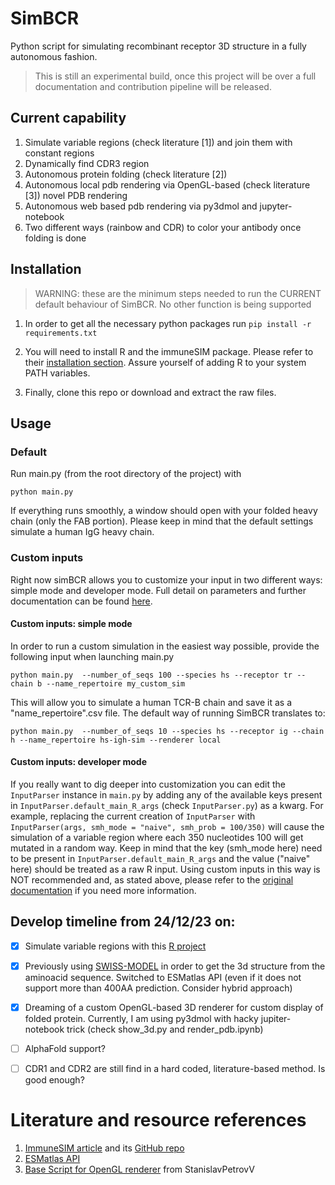 # SimBCR
Python script for simulating recombinant receptor 3D structure in a fully autonomous fashion.

> This is still an experimental build, once this project will be over a full documentation and contribution pipeline will be released.

## Current capability
1. Simulate variable regions (check literature \[1]) and join them with constant regions
2. Dynamically find CDR3 region
3. Autonomous protein folding (check literature \[2])
4. Autonomous local pdb rendering via OpenGL-based (check literature \[3]) novel PDB rendering
5. Autonomous web based pdb rendering via py3dmol and jupyter-notebook
6. Two different ways (rainbow and CDR) to color your antibody once folding is done 

## Installation
> WARNING: these are the minimum steps needed to run the CURRENT default behaviour of SimBCR. No other function is being supported 

1. In order to get all the necessary python packages run
`pip install -r requirements.txt`

2. You will need to install R and the immuneSIM package. Please refer to their [installation section](https://github.com/GreiffLab/immuneSIM). Assure yourself of adding R to your system PATH variables.
3. Finally, clone this repo or download and extract the raw files. 

## Usage
### Default 
Run main.py (from the root directory of the project) with 

`python main.py`

If everything runs smoothly, a window should open with your folded heavy chain (only the FAB portion).
Please keep in mind that the default settings simulate a human IgG heavy chain.
### Custom inputs
Right now simBCR allows you to customize your input in two different ways: simple mode and developer mode.
Full detail on parameters and further documentation can be found [here](https://immunesim.readthedocs.io/en/latest/parameters.html).
#### Custom inputs: simple mode
In order to run a custom simulation in the easiest way possible, provide the following input when launching main.py

`python main.py  --number_of_seqs 100 --species hs --receptor tr --chain b --name_repertoire my_custom_sim` 

This will allow you to simulate a human TCR-B chain and save it as a "name_repertoire".csv file.
The default way of running SimBCR translates to:

`python main.py  --number_of_seqs 10 --species hs --receptor ig --chain h --name_repertoire hs-igh-sim --renderer local`
#### Custom inputs: developer mode
If you really want to dig deeper into customization you can edit the `InputParser` instance in `main.py` by adding any of the available keys present in `InputParser.default_main_R_args` (check `InputParser.py`) as a kwarg. For example, replacing the current creation of `InputParser` with `
InputParser(args, smh_mode = "naive", smh_prob = 100/350)` will cause the simulation of a variable region where each 350 nucleotides 100 will get mutated in a random way.
Keep in mind that the key (smh_mode here) need to be present in `InputParser.default_main_R_args` and the value ("naive" here) should be treated as a raw R input.
Using custom inputs in this way is NOT recommended and, as stated above, please refer to the [original documentation](https://immunesim.readthedocs.io/en/latest/parameters.html) if you need more information. 


## Develop timeline from 24/12/23 on:
- [x] Simulate variable regions with this [R project](https://github.com/GreiffLab/immuneSIM)
- [x] Previously using [SWISS-MODEL](https://swissmodel.expasy.org/interactive) in order to get the 3d structure from the aminoacid sequence. Switched to ESMatlas API (even if it does not support more than 400AA prediction. Consider hybrid approach)
- [x] Dreaming of a custom OpenGL-based 3D renderer for custom display of folded protein. Currently, I am using py3dmol with hacky jupiter-notebook trick (check show_3d.py and render_pdb.ipynb)
- [ ] AlphaFold support? 
- [ ] CDR1 and CDR2 are still find in a hard coded, literature-based method. Is good enough? 


# Literature and resource references
1. [ImmuneSIM article](https://academic.oup.com/bioinformatics/article/36/11/3594/5802461) and its [GitHub repo](https://github.com/GreiffLab/immuneSIM)
2. [ESMatlas API](https://esmatlas.com/about#api)
3. [Base Script for OpenGL renderer](https://github.com/StanislavPetrovV/3D-Graphics-Engine) from StanislavPetrovV